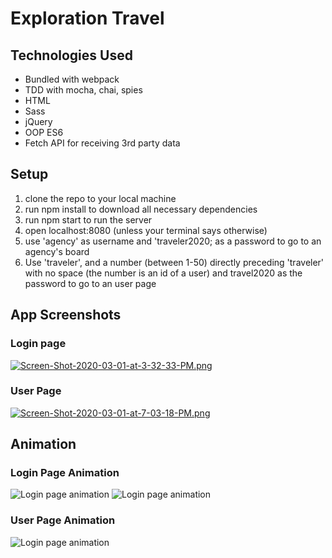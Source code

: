 # Exploration Travel

## Technologies Used
* Bundled with webpack
* TDD with mocha, chai, spies
* HTML
* Sass
* jQuery
* OOP ES6
* Fetch API for receiving 3rd party data

## Setup

1. clone the repo to your local machine
2. run npm install to download all necessary dependencies
3. run npm start to run the server
4. open localhost:8080 (unless your terminal says otherwise)
5. use 'agency' as username and 'traveler2020; as a password to go to an agency's board
6. Use 'traveler', and a number (between 1-50) directly preceding 'traveler' with no space (the number is an id of a user) and travel2020 as the password to go to an user page

## App Screenshots
### Login page
[![Screen-Shot-2020-03-01-at-3-32-33-PM.png](https://i.postimg.cc/qM3v94vk/Screen-Shot-2020-03-01-at-3-32-33-PM.png)](https://postimg.cc/nCnxm8m5)
### User Page
[![Screen-Shot-2020-03-01-at-7-03-18-PM.png](https://i.postimg.cc/t4jwbZ6C/Screen-Shot-2020-03-01-at-7-03-18-PM.png)](https://postimg.cc/crFXMJTV)

## Animation
### Login Page Animation
![Login page animation](https://media.giphy.com/media/MB7GZWJx8GGpEtLfDg/giphy.gif)
![Login page animation](https://media.giphy.com/media/LShrHdO2LUolr1PqOj/giphy.gif)

### User Page Animation
![Login page animation](https://media.giphy.com/media/jtngmrWscnGiq8ABit/giphy.gif)

